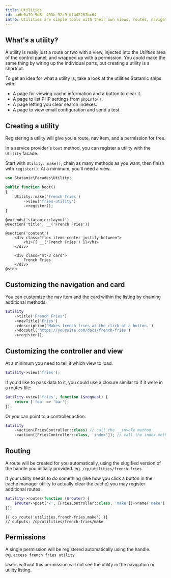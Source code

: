 ```yaml
---
title: Utilities
id: aa6e0a79-9d3f-493b-92c9-df4d2257bc64
intro: Utilities are simple tools with their own views, routes, navigation items, and permissions.
---
```

## What's a utility?

A utility is really just a route or two with a view, injected into the _Utilities_ area of the control panel,
and wrapped up with a permission. You _could_ make the same thing by wiring up the individual parts, but creating
a utility is a shortcut.

To get an idea for what a utility is, take a look at the utilities Statamic ships with:
- A page for viewing cache information and a button to clear it.
- A page to list PHP settings from `phpinfo()`.
- A page letting you clear search indexes.
- A page to view email configuration and send a test.

## Creating a utility

Registering a utility will give you a route, nav item, and a permission for free.

In a service provider's `boot` method, you can register a utility with the `Utility` facade.

Start with `Utility::make()`, chain as many methods as you want, then finish with `register()`. At a minimum, you'll need a view.

``` php
use Statamic\Facades\Utility;

public function boot()
{
    Utility::make('french fries')
        ->view('fries-utility')
        ->register();
}
```

``` blade
@extends('statamic::layout')
@section('title', __('French Fries'))

@section('content')
    <div class="flex items-center justify-between">
        <h1>{{ __('French Fries') }}</h1>
    </div>

    <div class="mt-3 card">
        French Fries
    </div>
@stop
```

## Customizing the navigation and card

You can customize the nav item and the card within the listing by chaining additional methods.

``` php
$utility
    ->title('French Fries')
    ->navTitle('Fries')
    ->description('Makes french fries at the click of a button.')
    ->docsUrl('https://yoursite.com/docs/french-fries')
    ->register();
```

## Customizing the controller and view

At a minimum you need to tell it which view to load. 

``` php
$utility->view('fries');
```

If you'd like to pass data to it, you could use a closure similar to if it were in a routes file:

``` php
$utility->view('fries', function ($request) {
    return ['foo' => 'bar'];
});
```

Or you can point to a controller action:

``` php
$utility
    ->action(FriesController::class) // call the __invoke method
    ->action([FriesController::class, 'index']); // call the index method
```

## Routing

A route will be created for you automatically, using the slugified version of the handle you initially provided. eg. `/cp/utilities/french-fries`

If your utility needs to _do_ something (like how you click a button in the cache manager utility to actually clear the cache)
you may register additional routes.

``` php
$utility->routes(function ($router) {
    $router->post('/', [FriesController::class, 'make'])->name('make');
});
```

``` blade
{{ cp_route('utilities.french-fries.make') }}
// outputs: /cp/utilities/french-fries/make
```

## Permissions

A single permission will be registered automatically using the handle.  
eg. `access french fries utility`

Users without this permission will not see the utility in the navigation or utility listing.